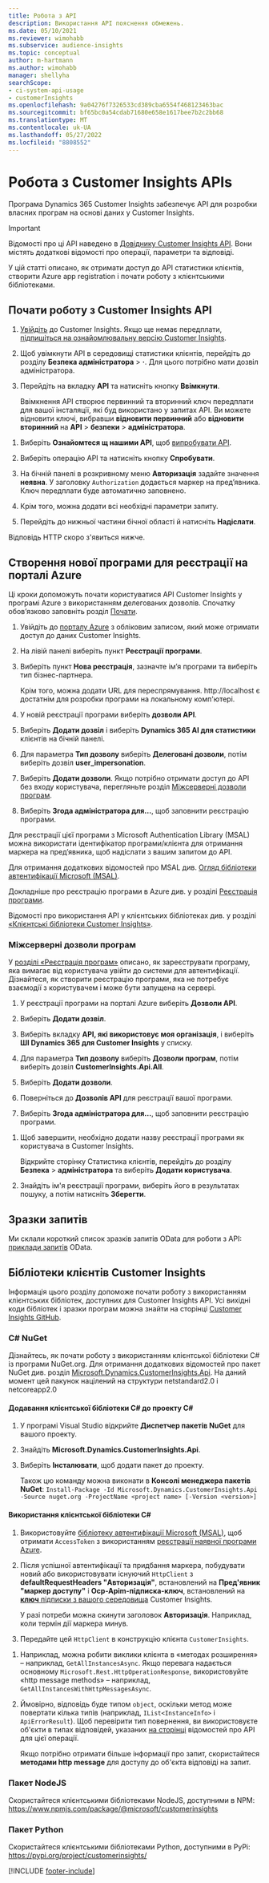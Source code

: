 ```yaml
---
title: Робота з API
description: Використання API пояснення обмежень.
ms.date: 05/10/2021
ms.reviewer: wimohabb
ms.subservice: audience-insights
ms.topic: conceptual
author: m-hartmann
ms.author: wimohabb
manager: shellyha
searchScope:
- ci-system-api-usage
- customerInsights
ms.openlocfilehash: 9a04276f7326533cd389cba6554f468123463bac
ms.sourcegitcommit: bf65bc0a54cdab71680e658e1617bee7b2c2bb68
ms.translationtype: MT
ms.contentlocale: uk-UA
ms.lasthandoff: 05/27/2022
ms.locfileid: "8808552"
---
```

# <a name="work-with-customer-insights-apis"></a>Робота з Customer Insights APIs

Програма Dynamics 365 Customer Insights забезпечує API для розробки власних програм на основі даних у Customer Insights.

> [!IMPORTANT]
> Відомості про ці API наведено в [Довіднику Customer Insights API](https://developer.ci.ai.dynamics.com/api-details#api=CustomerInsights). Вони містять додаткові відомості про операції, параметри та відповіді.

У цій статті описано, як отримати доступ до API статистики клієнтів, створити Azure app registration і почати роботу з клієнтськими бібліотеками.

## <a name="get-started-trying-the-customer-insights-apis"></a>Почати роботу з Customer Insights API

1. [Увійдіть](https://home.ci.ai.dynamics.com) до Customer Insights. Якщо ще немає передплати, [підпишіться на ознайомлювальну версію Customer Insights](https://aka.ms/tryci).

1. Щоб увімкнути API в середовищі статистики клієнтів, перейдіть до розділу **Безпека адміністратора** > **·**. Для цього потрібно мати дозвіл адміністратора.

1. Перейдіть на вкладку **API** та натисніть кнопку **Ввімкнути**.    
 
   Ввімкнення API створює первинний та вторинний ключ передплати для вашої інсталяції, які буд використано у запитах API. Ви можете відновити ключі, вибравши **відновити первинний** або **відновити вторинний** на **API** > **безпеки** > **адміністратора**.

<!--  :::image type="content" source="media/enable-apis.gif" alt-text="Enable Customer Insights APIs."::: -->

1. Виберіть **Ознайомтеся щ нашими API**, щоб [випробувати API](https://developer.ci.ai.dynamics.com/api-details#api=CustomerInsights&operation=Get-all-instances).

1. Виберіть операцію API та натисніть кнопку **Спробувати**.

1. На бічній панелі в розкривному меню **Авторизація** задайте значення **неявна**. У заголовку `Authorization` додається маркер на пред’явника. Ключ передплати буде автоматично заповнено.
  
1. Крім того, можна додати всі необхідні параметри запиту.

1. Перейдіть до нижньої частини бічної області й натисніть **Надіслати**.

Відповідь HTTP скоро з'явиться нижче.

<!--   :::image type="content" source="media/try-apis.gif" alt-text="How to test the APIs."::: -->

## <a name="create-a-new-app-registration-in-the-azure-portal"></a>Створення нової програми для реєстрації на порталі Azure

Ці кроки допоможуть почати користуватися API Customer Insights у програмі Azure з використанням делегованих дозволів. Спочатку обов’язково заповніть розділ [Почати](#get-started-trying-the-customer-insights-apis).

1. Увійдіть до [порталу Azure](https://portal.azure.com) з обліковим записом, який може отримати доступ до даних Customer Insights.

1. На лівій панелі виберіть пункт **Реєстрації програми**.

1. Виберіть пункт **Нова реєстрація**, зазначте ім’я програми та виберіть тип бізнес-партнера.

   Крім того, можна додати URL для переспрямування. http://localhost є достатнім для розробки програми на локальному комп'ютері.

1. У новій реєстрації програми виберіть **дозволи API**.

1. Виберіть **Додати дозвіл** і виберіть **Dynamics 365 AI для статистики** клієнтів на бічній панелі.

1. Для параметра **Тип дозволу** виберіть **Делеговані дозволи**, потім виберіть дозвіл **user_impersonation**.

1. Виберіть **Додати дозволи**. Якщо потрібно отримати доступ до API без входу користувача, перегляньте розділ [Міжсерверні дозволи програм](#server-to-server-application-permissions).

1. Виберіть **Згода адміністратора для…**, щоб заповнити реєстрацію програми.

Для реєстрації цієї програми з Microsoft Authentication Library (MSAL) можна використати ідентифікатор програми/клієнта для отримання маркера на пред’явника, щоб надіслати з вашим запитом до API.

<!-- :::image type="content" source="media/grant-admin-consent.gif" alt-text="How to grant admin consent."::: -->

Для отримання додаткових відомостей про MSAL див. [Огляд бібліотеки автентифікації Microsoft (MSAL)](/azure/active-directory/develop/msal-overview).

Докладніше про реєстрацію програми в Azure див. у розділі [Реєстрація програми](/graph/auth-register-app-v2).

Відомості про використання API у клієнтських бібліотеках див. у розділі [«Клієнтські бібліотеки Customer Insights»](#customer-insights-client-libraries).

### <a name="server-to-server-application-permissions"></a>Міжсерверні дозволи програм

У [розділі «Реєстрація програм»](#create-a-new-app-registration-in-the-azure-portal) описано, як зареєструвати програму, яка вимагає від користувача увійти до системи для автентифікації. Дізнайтеся, як створити реєстрацію програми, яка не потребує взаємодії з користувачем і може бути запущена на сервері.

1. У реєстрації програми на порталі Azure виберіть **Дозволи API**.

1. Виберіть **Додати дозвіл**. 

1. Виберіть вкладку **API, які використовує моя організація**, і виберіть **ШІ Dynamics 365 для Customer Insights** у списку. 

1. Для параметра **Тип дозволу** виберіть **Дозволи програм**, потім виберіть дозвіл **CustomerInsights.Api.All**.

1. Виберіть **Додати дозволи**.

1. Поверніться до **Дозволів API** для реєстрації вашої програми.

1. Виберіть **Згода адміністратора для…**, щоб заповнити реєстрацію програми.

 <!--  :::image type="content" source="media/grant-admin-consent.gif" alt-text="How to grant admin consent."::: -->

1. Щоб завершити, необхідно додати назву реєстрації програми як користувача в Customer Insights.  
   
   Відкрийте сторінку Статистика клієнтів, перейдіть до розділу **Безпека** > **адміністратора** та виберіть **Додати користувача**.

1. Знайдіть ім'я реєстрації програми, виберіть його в результатах пошуку, а потім натисніть **Зберегти**.

## <a name="sample-queries"></a>Зразки запитів

Ми склали короткий список зразків запитів OData для роботи з API: [приклади запитів](odata-examples.md) OData.

## <a name="customer-insights-client-libraries"></a>Бібліотеки клієнтів Customer Insights

Інформація цього розділу допоможе почати роботу з використанням клієнтських бібліотек, доступних для Customer Insights API. Усі вихідні коди бібліотек і зразки програм можна знайти на сторінці [Customer Insights GitHub](https://github.com/microsoft/Dynamics365-CustomerInsights-Client-Libraries). 

### <a name="c-nuget"></a>C# NuGet

Дізнайтесь, як почати роботу з використанням клієнтської бібліотеки C# із програми NuGet.org. Для отримання додаткових відомостей про пакет NuGet див. розділ [Microsoft.Dynamics.CustomerInsights.Api](https://www.nuget.org/packages/Microsoft.Dynamics.CustomerInsights.Api/). На даний момент цей пакунок націлений на структури netstandard2.0 і netcoreapp2.0

#### <a name="add-the-c-client-library-to-a-c-project"></a>Додавання клієнтської бібліотеки C# до проекту C#

1. У програмі Visual Studio відкрийте **Диспетчер пакетів NuGet** для вашого проекту.

1. Знайдіть **Microsoft.Dynamics.CustomerInsights.Api**.

1. Виберіть **Інсталювати**, щоб додати пакет до проекту.
 
   Також цю команду можна виконати в **Консолі менеджера пакетів NuGet**: `Install-Package -Id Microsoft.Dynamics.CustomerInsights.Api -Source nuget.org -ProjectName <project name> [-Version <version>]`

 <!--  :::image type="content" source="media/visual-studio-nuget-package.gif" alt-text="Add NuGet package to Visual Studio project."::: -->

#### <a name="use-the-c-client-library"></a>Використання клієнтської бібліотеки C#

1. Використовуйте [бібліотеку автентифікації Microsoft (MSAL)](/azure/active-directory/develop/msal-overview), щоб отримати `AccessToken` з використанням [реєстрації наявної програми Azure](#create-a-new-app-registration-in-the-azure-portal).

1. Після успішної автентифікації та придбання маркера, побудувати новий або використовувати існуючий `HttpClient` з **defaultRequestHeaders "Авторизація"**, встановлений на **Пред'явник "маркер доступу"** і **Ocp-Apim-підписка-ключ**, встановлений на [**ключ** підписки з вашого середовища](#get-started-trying-the-customer-insights-apis) Customer Insights.   
 
   У разі потреби можна скинути заголовок **Авторизація**. Наприклад, коли термін дії маркера минув.

1. Передайте цей `HttpClient` в конструкцію клієнта `CustomerInsights`.

<!--   :::image type="content" source="media/httpclient-sample.png" alt-text="Sample of httpclient."::: -->

1. Наприклад, можна робити виклики клієнта в «методах розширення» – наприклад, `GetAllInstancesAsync`. Якщо перевага надається основному `Microsoft.Rest.HttpOperationResponse`, використовуйте «http message methods» – наприклад, `GetAllInstancesWithHttpMessagesAsync`.

1. Ймовірно, відповідь буде типом `object`, оскільки метод може повертати кілька типів (наприклад, `IList<InstanceInfo>` і `ApiErrorResult`). Щоб перевірити тип повернення, ви використовуєте об'єкти в типах відповідей, указаних [на сторінці](https://developer.ci.ai.dynamics.com/api-details#api=CustomerInsights) відомостей про API для цієї операції.    
   
   Якщо потрібно отримати більше інформації про запит, скористайтеся **методами http message** для доступу до об'єкта відповіді на запит.

### <a name="nodejs-package"></a>Пакет NodeJS

Скористайтеся клієнтськими бібліотеками NodeJS, доступними в NPM: https://www.npmjs.com/package/@microsoft/customerinsights

### <a name="python-package"></a>Пакет Python

Скористайтеся клієнтськими бібліотеками Python, доступними в PyPi: https://pypi.org/project/customerinsights/

[!INCLUDE [footer-include](includes/footer-banner.md)]
